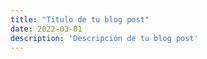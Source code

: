 ```yaml
---
title: "Título de tu blog post"
date: 2022-03-01
description: 'Descripción de tu blog post'
---
```


